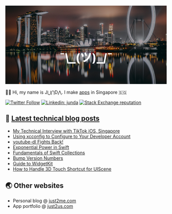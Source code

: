 [![](https://github.com/samwize/samwize/blob/master/singapore.jpg?raw=true)](https://just2me.com/about)

👋🏻 Hi, my name is J⋃⋂D⋀. I make [apps](https://just2us.com/apps) in Singapore 🇸🇬

[![Twitter Follow](https://img.shields.io/twitter/follow/samwize?label=Follow)](https://twitter.com/samwize)
[![Linkedin: junda](https://img.shields.io/badge/-Junda-blue?style=flat-square&logo=Linkedin&logoColor=white&link=https://www.linkedin.com/in/junda/)](https://www.linkedin.com/in/junda/)
[![Stack Exchange reputation](https://img.shields.io/stackexchange/stackoverflow/r/242682)](https://stackoverflow.com/users/242682/samwize)

## 📕 [Latest technical blog posts](https://samwize.com)

<!-- BLOG-POST-LIST:START -->
- [My Technical Interview with TikTok iOS, Singapore](https://samwize.com/2020/11/21/my-technical-interview-with-tiktok-ios-singapore/)
- [Using xcconfig to Configure to Your Developer Account](https://samwize.com/2020/11/20/using-xcconfig-to-configure-to-your-developer-account/)
- [youtube-dl Fights Back!](https://samwize.com/2020/11/17/youtube-dl-fights-back/)
- [Exponential Power in Swift](https://samwize.com/2020/11/13/exponential-power-in-swift/)
- [Fundamentals of Swift Collections](https://samwize.com/2020/11/04/fundamentals-of-swift-collections/)
- [Bump Version Numbers](https://samwize.com/2020/10/26/bump-version-numbers/)
- [Guide to WidgetKit](https://samwize.com/2020/10/12/guide-to-widgetkit/)
- [How to Handle 3D Touch Shortcut for UIScene](https://samwize.com/2020/10/10/how-to-handle-3d-touch-shortcut-for-uiscene/)
<!-- BLOG-POST-LIST:END -->

## 🌏 Other websites

- Personal blog @ [just2me.com](https://just2me.com)
- App portfolio @ [just2us.com](https://just2us.com)

